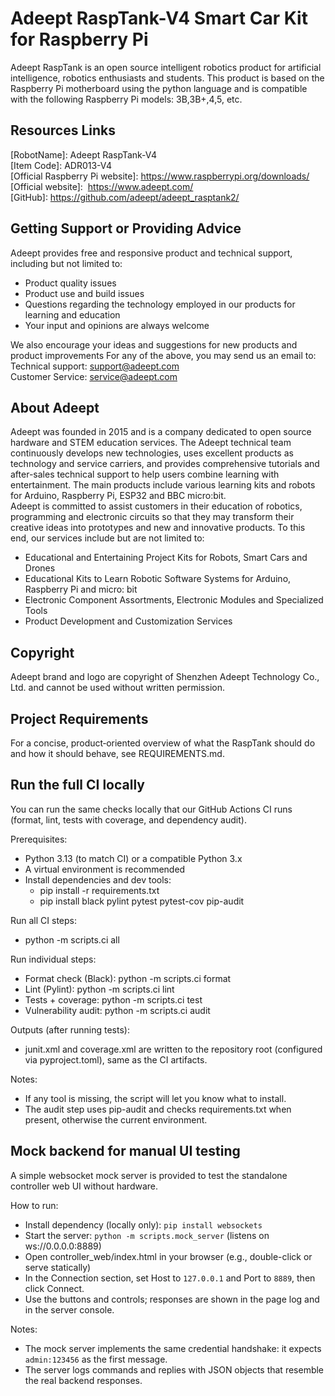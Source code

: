 # Adeept RaspTank-V4 Smart Car Kit for Raspberry Pi
Adeept RaspTank is an open source intelligent robotics product for artificial intelligence, robotics enthusiasts and students. This product is based on the Raspberry Pi motherboard using the python language and is compatible with the following Raspberry Pi models: 3B,3B+,4,5, etc.

## Resources Links

[RobotName]: Adeept RaspTank-V4 \
[Item Code]: ADR013-V4 \
[Official Raspberry Pi website]: https://www.raspberrypi.org/downloads/    \
[Official website]:  https://www.adeept.com/     \
[GitHub]: https://github.com/adeept/adeept_rasptank2/     


## Getting Support or Providing Advice

Adeept provides free and responsive product and technical support, including but not limited to:   
* Product quality issues 
* Product use and build issues
* Questions regarding the technology employed in our products for learning and education
* Your input and opinions are always welcome

We also encourage your ideas and suggestions for new products and product improvements
For any of the above, you may send us an email to:     \
Technical support: support@adeept.com      \
Customer Service: service@adeept.com


## About Adeept

Adeept was founded in 2015 and is a company dedicated to open source hardware and STEM education services. The Adeept technical team continuously develops new technologies, uses excellent products as technology and service carriers, and provides comprehensive tutorials and after-sales technical support to help users combine learning with entertainment. The main products include various learning kits and robots for Arduino, Raspberry Pi, ESP32 and BBC micro:bit.    \
Adeept is committed to assist customers in their education of robotics, programming and electronic circuits so that they may transform their creative ideas into prototypes and new and innovative products. To this end, our services include but are not limited to:   
* Educational and Entertaining Project Kits for Robots, Smart Cars and Drones
* Educational Kits to Learn Robotic Software Systems for Arduino, Raspberry Pi and micro: bit
* Electronic Component Assortments, Electronic Modules and Specialized Tools
* Product Development and Customization Services


## Copyright

Adeept brand and logo are copyright of Shenzhen Adeept Technology Co., Ltd. and cannot be used without written permission.


## Project Requirements

For a concise, product‑oriented overview of what the RaspTank should do and how it should behave, see REQUIREMENTS.md.


## Run the full CI locally

You can run the same checks locally that our GitHub Actions CI runs (format, lint, tests with coverage, and dependency audit).

Prerequisites:
- Python 3.13 (to match CI) or a compatible Python 3.x
- A virtual environment is recommended
- Install dependencies and dev tools:
  - pip install -r requirements.txt
  - pip install black pylint pytest pytest-cov pip-audit

Run all CI steps:
- python -m scripts.ci all

Run individual steps:
- Format check (Black): python -m scripts.ci format
- Lint (Pylint):       python -m scripts.ci lint
- Tests + coverage:    python -m scripts.ci test
- Vulnerability audit: python -m scripts.ci audit

Outputs (after running tests):
- junit.xml and coverage.xml are written to the repository root (configured via pyproject.toml), same as the CI artifacts.

Notes:
- If any tool is missing, the script will let you know what to install.
- The audit step uses pip-audit and checks requirements.txt when present, otherwise the current environment.


## Mock backend for manual UI testing

A simple websocket mock server is provided to test the standalone controller web UI without hardware.

How to run:
- Install dependency (locally only): `pip install websockets`
- Start the server: `python -m scripts.mock_server` (listens on ws://0.0.0.0:8889)
- Open controller_web/index.html in your browser (e.g., double-click or serve statically)
- In the Connection section, set Host to `127.0.0.1` and Port to `8889`, then click Connect.
- Use the buttons and controls; responses are shown in the page log and in the server console.

Notes:
- The mock server implements the same credential handshake: it expects `admin:123456` as the first message.
- The server logs commands and replies with JSON objects that resemble the real backend responses.
